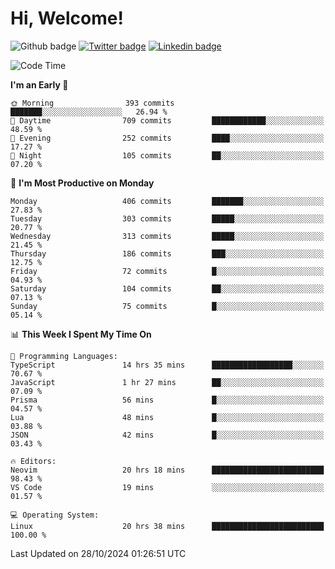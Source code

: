   # Hi, Welcome!
  ![Github badge](https://img.shields.io/github/followers/kraken-afk.svg?style=social&label=Follow&maxAge=2592000)
  [![Twitter badge](https://img.shields.io/badge/-Twitter-00acee?style=flat-square&logo=Twitter&logoColor=white)](https://twitter.com/trshppl)
  [![Linkedin badge](https://img.shields.io/badge/LinkedIn-0077B5?style=flat-square&logo=linkedin&logoColor=white)](https://www.linkedin.com/in/noveanrer)
<!--START_SECTION:waka-->
![Code Time](http://img.shields.io/badge/Code%20Time-380%20hrs%2018%20mins-blue)

**I'm an Early 🐤** 

```text
🌞 Morning                393 commits         ███████░░░░░░░░░░░░░░░░░░   26.94 % 
🌆 Daytime                709 commits         ████████████░░░░░░░░░░░░░   48.59 % 
🌃 Evening                252 commits         ████░░░░░░░░░░░░░░░░░░░░░   17.27 % 
🌙 Night                  105 commits         ██░░░░░░░░░░░░░░░░░░░░░░░   07.20 % 
```
📅 **I'm Most Productive on Monday** 

```text
Monday                   406 commits         ███████░░░░░░░░░░░░░░░░░░   27.83 % 
Tuesday                  303 commits         █████░░░░░░░░░░░░░░░░░░░░   20.77 % 
Wednesday                313 commits         █████░░░░░░░░░░░░░░░░░░░░   21.45 % 
Thursday                 186 commits         ███░░░░░░░░░░░░░░░░░░░░░░   12.75 % 
Friday                   72 commits          █░░░░░░░░░░░░░░░░░░░░░░░░   04.93 % 
Saturday                 104 commits         ██░░░░░░░░░░░░░░░░░░░░░░░   07.13 % 
Sunday                   75 commits          █░░░░░░░░░░░░░░░░░░░░░░░░   05.14 % 
```


📊 **This Week I Spent My Time On** 

```text
💬 Programming Languages: 
TypeScript               14 hrs 35 mins      ██████████████████░░░░░░░   70.67 % 
JavaScript               1 hr 27 mins        ██░░░░░░░░░░░░░░░░░░░░░░░   07.09 % 
Prisma                   56 mins             █░░░░░░░░░░░░░░░░░░░░░░░░   04.57 % 
Lua                      48 mins             █░░░░░░░░░░░░░░░░░░░░░░░░   03.88 % 
JSON                     42 mins             █░░░░░░░░░░░░░░░░░░░░░░░░   03.43 % 

🔥 Editors: 
Neovim                   20 hrs 18 mins      █████████████████████████   98.43 % 
VS Code                  19 mins             ░░░░░░░░░░░░░░░░░░░░░░░░░   01.57 % 

💻 Operating System: 
Linux                    20 hrs 38 mins      █████████████████████████   100.00 % 
```


 Last Updated on 28/10/2024 01:26:51 UTC
<!--END_SECTION:waka-->